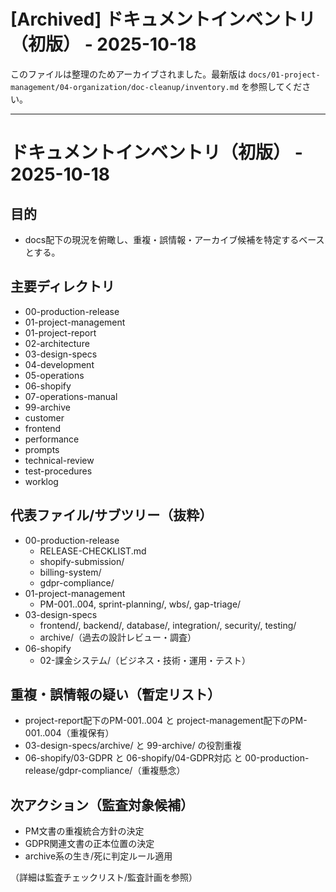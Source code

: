 # [Archived] ドキュメントインベントリ（初版） - 2025-10-18

このファイルは整理のためアーカイブされました。最新版は `docs/01-project-management/04-organization/doc-cleanup/inventory.md` を参照してください。

---

# ドキュメントインベントリ（初版） - 2025-10-18

## 目的
- docs配下の現況を俯瞰し、重複・誤情報・アーカイブ候補を特定するベースとする。

## 主要ディレクトリ
- 00-production-release
- 01-project-management
- 01-project-report
- 02-architecture
- 03-design-specs
- 04-development
- 05-operations
- 06-shopify
- 07-operations-manual
- 99-archive
- customer
- frontend
- performance
- prompts
- technical-review
- test-procedures
- worklog

## 代表ファイル/サブツリー（抜粋）
- 00-production-release
  - RELEASE-CHECKLIST.md
  - shopify-submission/
  - billing-system/
  - gdpr-compliance/
- 01-project-management
  - PM-001..004, sprint-planning/, wbs/, gap-triage/
- 03-design-specs
  - frontend/, backend/, database/, integration/, security/, testing/
  - archive/（過去の設計レビュー・調査）
- 06-shopify
  - 02-課金システム/（ビジネス・技術・運用・テスト）

## 重複・誤情報の疑い（暫定リスト）
- project-report配下のPM-001..004 と project-management配下のPM-001..004（重複保有）
- 03-design-specs/archive/ と 99-archive/ の役割重複
- 06-shopify/03-GDPR と 06-shopify/04-GDPR対応 と 00-production-release/gdpr-compliance/（重複懸念）

## 次アクション（監査対象候補）
- PM文書の重複統合方針の決定
- GDPR関連文書の正本位置の決定
- archive系の生き/死に判定ルール適用

（詳細は監査チェックリスト/監査計画を参照）
